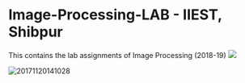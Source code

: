 # Image-Processing-LAB - IIEST, Shibpur
This contains the lab assignments of Image Processing (2018-19)
<img src="http://www.ryrob.com/wp-content/uploads/2016/03/Ryan-Robinson-on-Learn-to-Code-With-Me-Podcast-1-300x136.png">

![20171120141028](https://user-images.githubusercontent.com/17107752/35180644-6425788c-fdda-11e7-8521-8e63fb669fbc.png)
